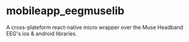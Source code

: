 # mobileapp_eegmuselib
A cross-plateform react-native micro wrapper over the Muse Headband EEG's ios &amp; android libraries.

